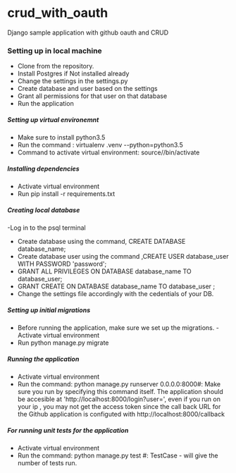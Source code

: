 # crud_with_oauth
Django sample application with github oauth and CRUD

### Setting up in local machine
- Clone from the repository.
- Install Postgres if Not installed already 
- Change the settings in the settings.py 
- Create database and user based on the settings
- Grant all permissions for that user on that database
- Run the application 

##### Setting up virtual environemnt 
- Make sure to install python3.5
- Run the command : virtualenv .venv --python=python3.5
- Command to activate virtual environment: source/<virtual environment name>/bin/activate
##### Installing dependencies
- Activate virtual environment
- Run pip install -r requirements.txt

##### Creating local database
-Log in to the psql terminal
- Create database using the command, CREATE DATABASE database_name;
- Create database user using the command ,CREATE USER database_user  WITH PASSWORD 'password';
- GRANT ALL PRIVILEGES ON DATABASE database_name TO database_user;
- GRANT CREATE ON DATABASE database_name TO database_user ;
- Change the settings file accordingly with the cedentials of your DB.
##### Setting up initial migrations 
- Before running the application, make sure we set up the migrations.
-Activate virtual environment
- Run python manage.py migrate

##### Running the application
- Activate virtual environment
- Run the command: python manage.py runserver 0.0.0.0:8000#: Make sure you run by specifying this command itself. The application should be accesible at 'http://localhost:8000/login?user=<Github user>', even if you run on your ip , you may not get the access token since the call back URL for the Github application is configuted with http://localhost:8000/callback
#####  For running unit tests for the application
- Activate virtual environment
- Run the command: python manage.py test #: TestCase - <no> will give the number of tests run.
